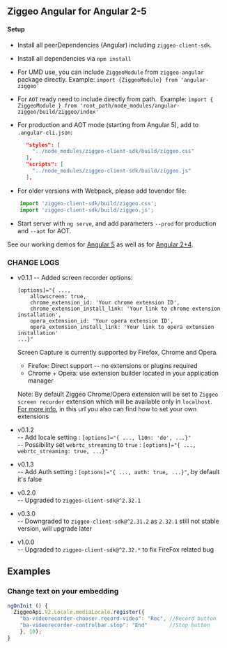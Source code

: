 ## Ziggeo Angular for Angular 2-5

#### Setup
- Install all peerDependencies (Angular) including `ziggeo-client-sdk`.
- Install all dependencies via `npm install`
- For UMD use, you can include `ZiggeoModule` from `ziggeo-angular` package directly.
  Example: `import {ZiggeoModule} from 'angular-ziggeo'`
- For `AOT` ready need to include directly from path.
  Example: `import { ZiggeoModule } from 'root_path/node_modules/angular-ziggeo/build/ziggeo/index'`

- For production and AOT mode (starting from Angular 5), add to `.angular-cli.json`:
```json
      "styles": [
        "../node_modules/ziggeo-client-sdk/build/ziggeo.css"
      ],
      "scripts": [
        "../node_modules/ziggeo-client-sdk/build/ziggeo.js"
      ],
```
- For older versions with Webpack, please add tovendor file:
```js
    import 'ziggeo-client-sdk/build/ziggeo.css';
    import 'ziggeo-client-sdk/build/ziggeo.js';
```
- Start server with `ng serve`, and add parameters `--prod` for production and `--aot` for AOT.

See our working demos for [Angular 5](https://github.com/Ziggeo/angular-ziggeo-demo) as well as for
[Angular 2+4](https://github.com/Ziggeo/angular2-ziggeo-demo).

### CHANGE LOGS
- v0.1.1
    -- Added screen recorder options:
    ```
    [options]="{ ...,
        allowscreen: true,
        chrome_extension_id: 'Your chrome extension ID',
        chrome_extension_install_link: 'Your link to chrome extension installation',
        opera_extension_id: 'Your opera extension ID',
        opera_extension_install_link: 'Your link to opera extension installation'
    ...}"
    ```

    Screen Capture is currently supported by Firefox, Chrome and Opera. <br/>
    - Firefox: Direct support -- no extensions or plugins required <br/>
    - Chrome + Opera: use extension builder located in your application manager <br/>

    Note: By default Ziggeo Chrome/Opera extension will be set to `Ziggeo screen recorder` extension which will be available only in `localhost`. <br/>
    [For more info](https://ziggeo.com/features/screen-recording), in this url you also can find how to set your own extensions <br/>

- v0.1.2 <br/>
    -- Add locale setting : `[options]="{ ..., l10n: 'de', ...}"` <br/>
    -- Possibility set `webrtc_streaming` to `true` : `[options]="{ ..., webrtc_streaming: true, ...}"`

- v0.1.3 <br/>
    -- Add Auth setting : `[options]="{ ..., auth: true, ...}"`, by default it's false <br/>

- v0.2.0 <br/>
    -- Upgraded to `ziggeo-client-sdk@^2.32.1` <br/>

- v0.3.0 <br/>
    -- Downgraded to `ziggeo-client-sdk@^2.31.2` as `2.32.1` still not stable version, will upgrade later <br/>

- v1.0.0 <br/>
    -- Upgraded to `ziggeo-client-sdk@^2.32.*` to fix FireFox related bug <br/>

## Examples

### Change text on your embedding
```js
ngOnInit () {
  ZiggeoApi.V2.Locale.mediaLocale.register({
    "ba-videorecorder-chooser.record-video": "Rec", //Record button
    "ba-videorecorder-controlbar.stop": "End"       //Stop button
    }, 10);
}
```
